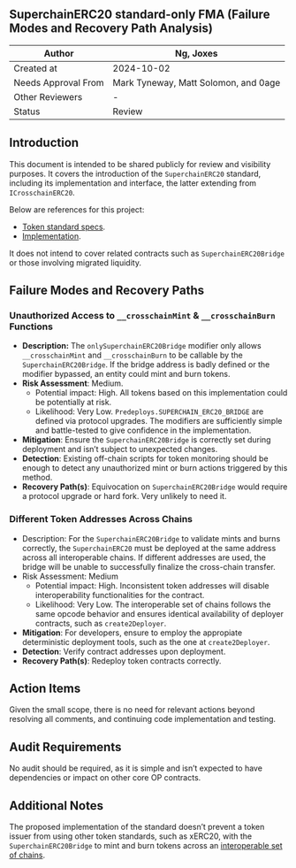 ## **SuperchainERC20 standard-only FMA (Failure Modes and Recovery Path Analysis)**

| Author | Ng, Joxes |
| --- | --- |
| Created at | 2024-10-02 |
| Needs Approval From | Mark Tyneway, Matt Solomon, and 0age |
| Other Reviewers | - |
| Status | Review |

## Introduction

This document is intended to be shared publicly for review and visibility purposes. It covers the introduction of the `SuperchainERC20` standard, including its implementation and interface, the latter extending from `ICrosschainERC20`.

Below are references for this project:

- [Token standard specs](https://github.com/ethereum-optimism/specs/blob/main/specs/interop/token-bridging.md).
- [Implementation](https://github.com/defi-wonderland/optimism/tree/sc-feat/crosschain-erc20).

It does not intend to cover related contracts such as `SuperchainERC20Bridge` or those involving migrated liquidity.

## Failure Modes and Recovery Paths

### Unauthorized Access to `__crosschainMint` & `__crosschainBurn` Functions

- **Description:** The `onlySuperchainERC20Bridge` modifier only allows `__crosschainMint` and `__crosschainBurn` to be callable by the `SuperchainERC20Bridge`. If the bridge address is badly defined or the modifier bypassed, an entity could mint and burn tokens.
- **Risk Assessment**: Medium.
    - Potential impact: High. All tokens based on this implementation could be potentially at risk.
    - Likelihood: Very Low. `Predeploys.SUPERCHAIN_ERC20_BRIDGE` are defined via protocol upgrades. The modifiers are sufficiently simple and battle-tested to give confidence in the implementation.
- **Mitigation**: Ensure the `SuperchainERC20Bridge` is correctly set during deployment and isn’t subject to unexpected changes.
- **Detection**: Existing off-chain scripts for token monitoring should be enough to detect any unauthorized mint or burn actions triggered by this method.
- **Recovery Path(s)**: Equivocation on `SuperchainERC20Bridge` would require a protocol upgrade or hard fork. Very unlikely to need it.

### Different Token Addresses Across Chains

- Description: For the `SuperchainERC20Bridge` to validate mints and burns correctly, the `SuperchainERC20` must be deployed at the same address across all interoperable chains. If different addresses are used, the bridge will be unable to successfully finalize the cross-chain transfer.
- Risk Assessment: Medium
    - Potential impact: High. Inconsistent token addresses will disable interoperability functionalities for the contract.
    - Likelihood: Very Low. The interoperable set of chains follows the same opcode behavior and ensures identical availability of deployer contracts, such as `create2Deployer`.
- **Mitigation**: For developers, ensure to employ the appropiate deterministic deployment tools, such as the one at `create2Deployer`.
- **Detection**: Verify contract addresses upon deployment.
- **Recovery Path(s)**: Redeploy token contracts correctly.

## Action Items

Given the small scope, there is no need for relevant actions beyond resolving all comments, and continuing code implementation and testing.

## Audit Requirements

No audit should be required, as it is simple and isn’t expected to have dependencies or impact on other core OP contracts.

## Additional Notes

The proposed implementation of the standard doesn’t prevent a token issuer from using other token standards, such as xERC20, with the `SuperchainERC20Bridge` to mint and burn tokens across an [interoperable set of chains](https://specs.optimism.io/interop/overview.html).